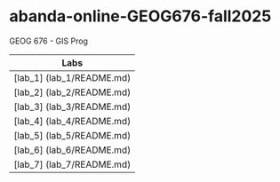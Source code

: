 # abanda-online-GEOG676-fall2025
GEOG 676 - GIS Prog

|Labs     |
|:------:|
|[lab_1] (lab_1/README.md)|
|[lab_2] (lab_2/README.md)|
|[lab_3] (lab_3/README.md)|
|[lab_4] (lab_4/README.md)|
|[lab_5] (lab_5/README.md)|
|[lab_6] (lab_6/README.md)|
|[lab_7] (lab_7/README.md)|
